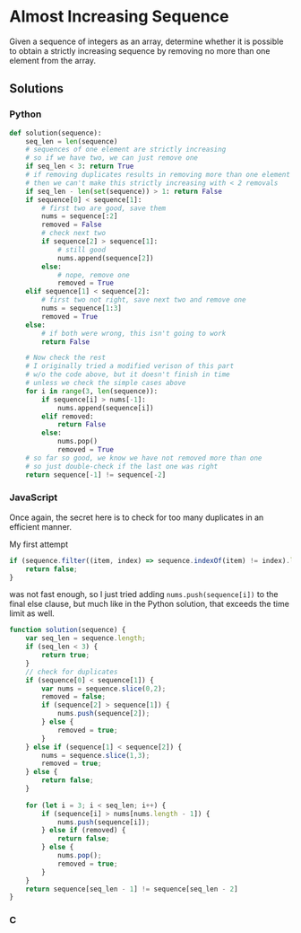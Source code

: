 # Almost Increasing Sequence
Given a sequence of integers as an array, determine whether it is possible to obtain a strictly increasing sequence by removing no more than one element from the array.
## Solutions

### Python
```python
def solution(sequence):
    seq_len = len(sequence)
    # sequences of one element are strictly increasing
    # so if we have two, we can just remove one
    if seq_len < 3: return True
    # if removing duplicates results in removing more than one element 
    # then we can't make this strictly increasing with < 2 removals
    if seq_len - len(set(sequence)) > 1: return False
    if sequence[0] < sequence[1]:
        # first two are good, save them 
        nums = sequence[:2]
        removed = False
        # check next two
        if sequence[2] > sequence[1]:
            # still good
            nums.append(sequence[2])
        else:
            # nope, remove one
            removed = True
    elif sequence[1] < sequence[2]:
        # first two not right, save next two and remove one
        nums = sequence[1:3]
        removed = True
    else:
        # if both were wrong, this isn't going to work
        return False

    # Now check the rest    
    # I originally tried a modified verison of this part
    # w/o the code above, but it doesn't finish in time
    # unless we check the simple cases above
    for i in range(3, len(sequence)):
        if sequence[i] > nums[-1]:
            nums.append(sequence[i])
        elif removed:
            return False
        else:
            nums.pop()
            removed = True
    # so far so good, we know we have not removed more than one
    # so just double-check if the last one was right
    return sequence[-1] != sequence[-2]
```

### JavaScript
Once again, the secret here is to check for too many duplicates in an efficient manner.

My first attempt 

```javascript
if (sequence.filter((item, index) => sequence.indexOf(item) != index).length > 1) {
    return false;
}
```

was not fast enough, so I just tried adding `nums.push(sequence[i])` to the final else clause, but much like in the Python solution, that exceeds the time limit as well.


```javascript
function solution(sequence) {
    var seq_len = sequence.length;
    if (seq_len < 3) {
        return true;
    }
    // check for duplicates
    if (sequence[0] < sequence[1]) {
        var nums = sequence.slice(0,2);
        removed = false;
        if (sequence[2] > sequence[1]) {
            nums.push(sequence[2]);
        } else {
            removed = true;
        }
    } else if (sequence[1] < sequence[2]) {
        nums = sequence.slice(1,3);
        removed = true;
    } else {
        return false;
    }
    
    for (let i = 3; i < seq_len; i++) {
        if (sequence[i] > nums[nums.length - 1]) {
            nums.push(sequence[i]);
        } else if (removed) {
            return false;
        } else {
            nums.pop();
            removed = true;
        }
    } 
    return sequence[seq_len - 1] != sequence[seq_len - 2]
}
```

### C
```c
```